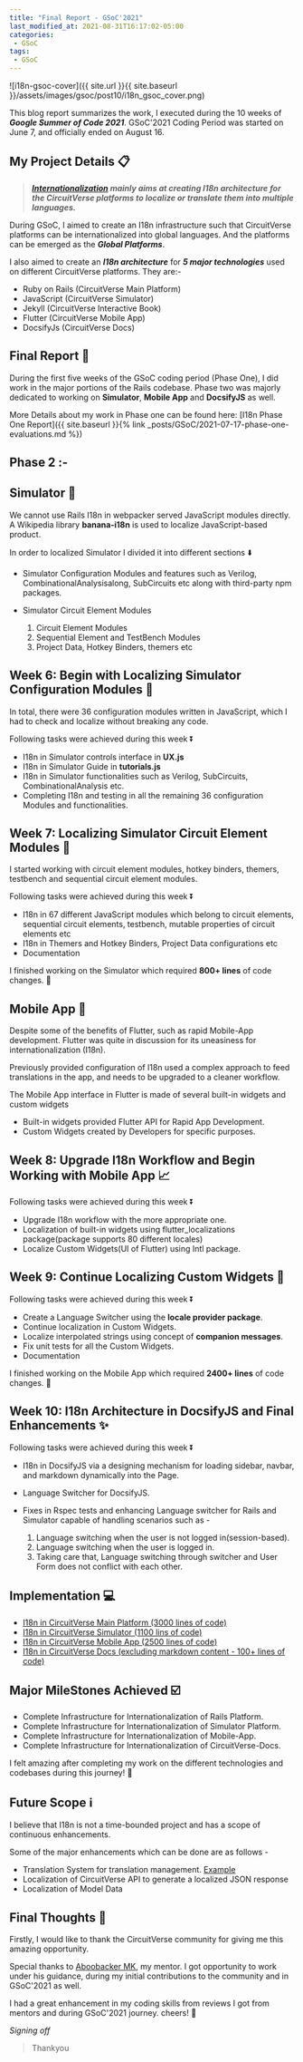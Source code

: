 ```yaml
---
title: "Final Report - GSoC'2021"
last_modified_at: 2021-08-31T16:17:02-05:00
categories:
 - GSoC
tags:
 - GSoC
---
```


![i18n-gsoc-cover]({{ site.url }}{{ site.baseurl }}/assets/images/gsoc/post10/i18n_gsoc_cover.png)

This blog report summarizes the work, I executed during the 10 weeks of **_Google Summer of Code 2021_**. GSoC'2021 Coding Period was started on June 7, and officially ended on August 16.

## My Project Details 📋

> **_[Internationalization](https://summerofcode.withgoogle.com/projects/#6365426910494720) mainly aims at creating I18n architecture for the CircuitVerse platforms to localize or translate them into multiple languages._**

During GSoC, I aimed to create an I18n infrastructure such that CircuitVerse platforms can be internationalized into global languages. And the platforms can be emerged as the ***Global Platforms***.

I also aimed to create an ***I18n architecture*** for ***5 major technologies*** used on different CircuitVerse platforms. They are:-

* Ruby on Rails (CircuitVerse Main Platform)
* JavaScript (CircuitVerse Simulator)
* Jekyll (CircuitVerse Interactive Book)
* Flutter (CircuitVerse Mobile App)
* DocsifyJs (CircuitVerse Docs)


## Final Report 📃

During the first five weeks of the GSoC coding period (Phase One), I did work in the major portions of the Rails codebase. Phase two was majorly dedicated to working on **Simulator**, **Mobile App** and **DocsifyJS** as well.

More Details about my work in Phase one can be found here:
[I18n Phase One Report]({{ site.baseurl }}{% link _posts/GSoC/2021-07-17-phase-one-evaluations.md %})

## Phase 2️ :-

## Simulator 🔌

We cannot use Rails I18n in webpacker served JavaScript modules directly. A Wikipedia library **banana-i18n** is used to localize JavaScript-based product.

In order to localized Simulator I divided it into different sections ⬇️

* Simulator Configuration Modules and features such as Verilog, CombinationalAnalysisalong, SubCircuits etc along with third-party npm packages.
* Simulator Circuit Element Modules

  1. Circuit Element Modules
  2. Sequential Element and TestBench Modules
  3. Project Data, Hotkey Binders, themers etc


## Week 6: Begin with Localizing Simulator Configuration Modules 📂

In total, there were 36 configuration modules written in JavaScript, which I had to check and localize without breaking any code.

Following tasks were achieved during this week ⏬

* I18n in Simulator controls interface in **UX.js**
* I18n in Simulator Guide in **tutorials.js**
* I18n in Simulator functionalities such as Verilog, SubCircuits, CombinationalAnalysis etc.
* Completing I18n and testing in all the remaining 36 configuration Modules and functionalities.


## Week 7: Localizing Simulator Circuit Element Modules 🔄

I started working with circuit element modules, hotkey binders, themers, testbench and sequential circuit element modules.

Following tasks were achieved during this week ⏬

* I18n in 67 different JavaScript modules which belong to circuit elements, sequential circuit elements, testbench, mutable properties of circuit elements etc
* I18n in Themers and Hotkey Binders, Project Data configurations etc
* Documentation

I finished working on the Simulator which required **800+ lines** of code changes. 🎉


## Mobile App 📱

Despite some of the benefits of Flutter, such as rapid Mobile-App development. Flutter was quite in discussion for its uneasiness for internationalization (I18n).

Previously provided configuration of I18n used a complex approach to feed translations in the app, and needs to be upgraded to a cleaner workflow.

The Mobile App interface in Flutter is made of several built-in widgets and custom widgets

* Built-in widgets provided Flutter API for Rapid App Development.
* Custom Widgets created by Developers for specific purposes.


## Week 8: Upgrade I18n Workflow and Begin Working with Mobile App 📈 

Following tasks were achieved during this week ⏬

* Upgrade I18n workflow with the more appropriate one.
* Localization of built-in widgets using flutter_localizations package(package supports 80 different locales)
* Localize Custom Widgets(UI of Flutter) using Intl package.

## Week 9: Continue Localizing Custom Widgets 🚧 

Following tasks were achieved during this week ⏬

* Create a Language Switcher using the **locale provider package**.
* Continue localization in Custom Widgets.
* Localize interpolated strings using concept of **companion messages**.
* Fix unit tests for all the Custom Widgets.
* Documentation

I finished working on the Mobile App which required **2400+ lines** of code changes. 🎉

## Week 10: I18n Architecture in DocsifyJS and Final Enhancements ✨

Following tasks were achieved during this week ⏬

* I18n in DocsifyJS via a designing mechanism for loading sidebar, navbar, and markdown dynamically into the Page.
* Language Switcher for DocsifyJS.
* Fixes in Rspec tests and enhancing Language switcher for Rails and Simulator capable of handling scenarios such as -

  1. Language switching when the user is not logged in(session-based).
  2. Language switching when the user is logged in.
  3. Taking care that, Language switching through switcher and User Form does not conflict with each other.


## Implementation 💻

* [I18n in CircuitVerse Main Platform (3000 lines of code)](https://github.com/CircuitVerse/CircuitVerse/pull/2397)
* [I18n in CircuitVerse Simulator (1100 lins of code)](https://github.com/CircuitVerse/CircuitVerse/pull/2368)
* [I18n in CircuitVerse Mobile App (2500 lines of code)](https://github.com/CircuitVerse/mobile-app/pull/126)
* [I18n in CircuitVerse Docs (excluding markdown content - 100+ lines of code)](https://github.com/CircuitVerse/CircuitVerseDocs/pull/307)


## Major MileStones Achieved ☑️

* Complete Infrastructure for Internationalization of Rails Platform.
* Complete Infrastructure for Internationalization of Simulator Platform.
* Complete Infrastructure for Internationalization of Mobile-App.
* Complete Infrastructure for Internationalization of CircuitVerse-Docs.

I felt amazing after completing my work on the different technologies and codebases during this journey! 🥳


## Future Scope ℹ️

I believe that I18n is not a time-bounded project and has a scope of continuous enhancements.

Some of the major enhancements which can be done are as follows - 

* Translation System for translation management. [Example](https://hosted.weblate.org/projects/f-droid/#languages)
* Localization of CircuitVerse API to generate a localized JSON response
* Localization of Model Data
 
## Final Thoughts 💭

Firstly, I would like to thank the CircuitVerse community for giving me this amazing opportunity. 

Special thanks to [Aboobacker MK](https://github.com/tachyons), my mentor. I got opportunity to work under his guidance, during my initial contributions to the community and in GSoC'2021 as well.

I had a great enhancement in my coding skills from reviews I got from mentors and during GSoC'2021 journey. cheers! 🎉

_*Signing off*_

> Thankyou
